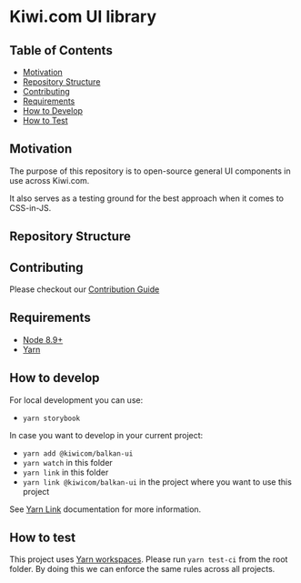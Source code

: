# Kiwi.com UI library

## Table of Contents

* [Motivation](#motivation)
* [Repository Structure](#repository-structure)
* [Contributing](#contributing)
* [Requirements](#requirements)
* [How to Develop](#how-to-develop)
* [How to Test](#how-to-test)

## Motivation

The purpose of this repository is to open-source general UI components in use across Kiwi.com.

It also serves as a testing ground for the best approach when it comes to CSS-in-JS.

## Repository Structure

## Contributing

Please checkout our [Contribution Guide](./.github/contributing.md)

## Requirements

* [Node 8.9+](https://nodejs.org/en/)
* [Yarn](https://yarnpkg.com/en/)

## How to develop

For local development you can use:

* `yarn storybook`

In case you want to develop in your current project:

* `yarn add @kiwicom/balkan-ui`
* `yarn watch` in this folder
* `yarn link` in this folder
* `yarn link @kiwicom/balkan-ui` in the project where you want to use this project

See [Yarn Link](https://yarnpkg.com/lang/en/docs/cli/link/) documentation for more information.

## How to test

This project uses [Yarn workspaces](https://yarnpkg.com/lang/en/docs/workspaces/). Please run `yarn test-ci` from the root folder. By doing this we can enforce the same rules across all projects.
